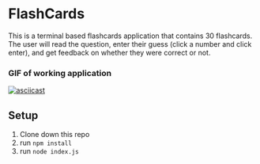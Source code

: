 # FlashCards

This is a terminal based flashcards application that contains 30 flashcards. The user will read the question, enter their guess (click a number and click enter), and get feedback on whether they were correct or not.

### GIF of working application
[![asciicast](https://asciinema.org/a/VtbQB22ghEQ6kKHzsQtKSTGqf.svg)](https://asciinema.org/a/VtbQB22ghEQ6kKHzsQtKSTGqf)

## Setup

1. Clone down this repo
2. run ```npm install```
3. run ```node index.js```
